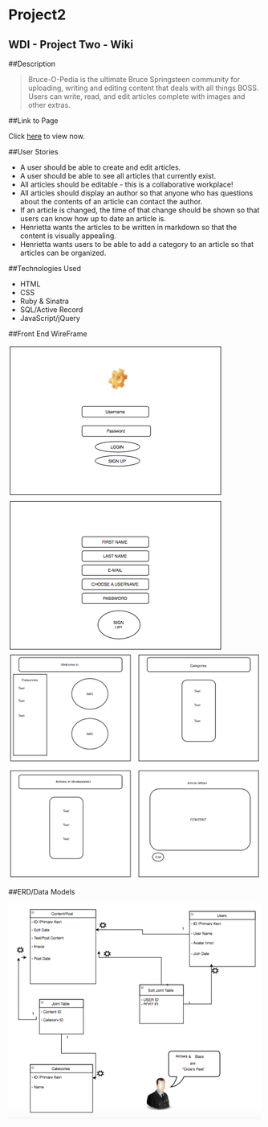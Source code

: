 # Project2
## WDI - Project Two - Wiki

##Description

> Bruce-O-Pedia is the ultimate Bruce Springsteen community for uploading, writing and editing content that deals with all things BOSS. Users can write, read, and edit articles complete with images and other extras.


##Link to Page

Click [here](https://lit-eyrie-2541.herokuapp.com) to view now.

##User Stories

- A user should be able to create and edit articles.
- A user should be able to see all articles that currently exist.
- All articles should be editable - this is a collaborative workplace!
- All articles should display an author so that anyone who has questions about the contents of an article can contact the author.
- If an article is changed, the time of that change should be shown so that users can know how up to date an article is.
- Henrietta wants the articles to be written in markdown so that the content is visually appealing.
- Henrietta wants users to be able to add a category to an article so that articles can be organized.

##Technologies Used

- HTML
- CSS
- Ruby & Sinatra
- SQL/Active Record
- JavaScript/jQuery

##Front End WireFrame

<img src="/ERD_WIREFRAME/wireframe3.png"/>
<img src="/ERD_WIREFRAME/wireframe.png"/>

##ERD/Data Models

<img src="/ERD_WIREFRAME/ERD.png"/>